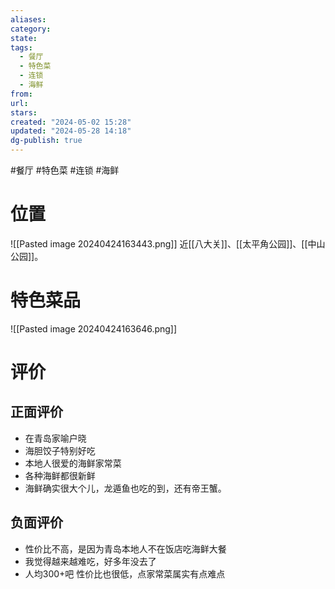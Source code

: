 ```yaml
---
aliases: 
category: 
state: 
tags:
  - 餐厅
  - 特色菜
  - 连锁
  - 海鲜
from: 
url: 
stars: 
created: "2024-05-02 15:28"
updated: "2024-05-28 14:18"
dg-publish: true
---
```

#餐厅 #特色菜 #连锁 #海鲜 
# 位置
![[Pasted image 20240424163443.png]]
近[[八大关]]、[[太平角公园]]、[[中山公园]]。
# 特色菜品
![[Pasted image 20240424163646.png]]
# 评价
## 正面评价
- 在青岛家喻户晓
- 海胆饺子特别好吃
- 本地人很爱的海鲜家常菜
- 各种海鲜都很新鲜
- 海鲜确实很大个儿，龙遁鱼也吃的到，还有帝王蟹。
## 负面评价
- 性价比不高，是因为青岛本地人不在饭店吃海鲜大餐
- 我觉得越来越难吃，好多年没去了
- 人均300+吧 性价比也很低，点家常菜属实有点难点